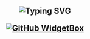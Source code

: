 <h2 align="center"><img src="https://readme-typing-svg.demolab.com?font=Fira+Code&pause=1000&color=9B72FF&random=false&width=435&lines=%22Learning%2C+Leveling%2C+and+Leading.%22" alt="Typing SVG" />

[![GitHub WidgetBox](https://github-widgetbox.vercel.app/api/profile?username=xFalzz&data=followers,repositories,stars,commits&theme=darkmode)](https://github.com/xFalzz)

###

